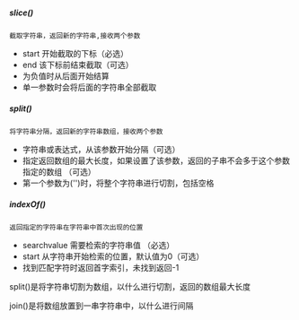 ##### slice()

`截取字符串，返回新的字符串,接收两个参数`

- start 开始截取的下标（必选）
- end 该下标前结束截取（可选）
- 为负值时从后面开始结算
- 单一参数时会将后面的字符串全部截取



##### split()

`将字符串分隔，返回新的字符串数组，接收两个参数`

- 字符串或表达式，从该参数开始分隔（可选）
- 指定返回数组的最大长度，如果设置了该参数，返回的子串不会多于这个参数指定的数组 （可选）
- 第一个参数为('')时，将整个字符串进行切割，包括空格 



##### indexOf()

`返回指定的字符串在字符串中首次出现的位置`

- searchvalue 需要检索的字符串值 （必选）
- start 从字符串开始检索的位置，默认值为0（可选）
- 找到匹配字符时返回首字索引，未找到返回-1





split()是将字符串切割为数组，以什么进行切割，返回的数组最大长度

join()是将数组放置到一串字符串中，以什么进行间隔